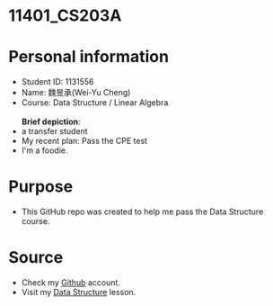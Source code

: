 # 11401_CS203A

# Personal information <br>
- Student ID:  1131556 <br>
- Name:  魏昱承(Wei-Yu Cheng)  <br>
- Course:  Data Structure / Linear Algebra  <br>
<br> **Brief depiction**: <br>
- a transfer student <br>
- My recent plan: Pass the CPE test <br>
- I'm a foodie.<br>
# Purpose <br>
- This GitHub repo was created to help me pass the Data Structure course.<br>
# Source <br>
- Check my [Github](https://github.com/Ycwei01200/Ycwei01200.github.io) account.<br>
- Visit my [Data Structure](https://github.com/Ycwei01200/11401_CS203A) lesson.<br>
